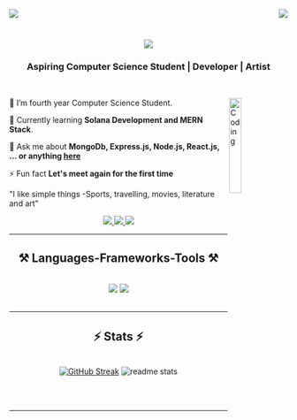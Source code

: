 <img src="https://user-images.githubusercontent.com/74038190/225813708-98b745f2-7d22-48cf-9150-083f1b00d6c9.gif">


<img align="right" src="https://visitor-badge.laobi.icu/badge?page_id=SandeepMahto17.SandeepMahto17" />

<h1 align="center">
    <img src="https://readme-typing-svg.herokuapp.com/?font=Righteous&size=35&center=true&vCenter=true&width=500&height=70&duration=4000&lines=Hello+World!+👋;+I'm+Sandeep+Kumar+Mahto!;" />
</h1>


<h3 align="center"> Aspiring Computer Science Student | Developer | Artist</h3>

<br/>
<div display:block>
    
<img align="right" alt="Coding" width="21%"  src="https://user-images.githubusercontent.com/74038190/229223263-cf2e4b07-2615-4f87-9c38-e37600f8381a.gif">

    
   🔭 I’m fourth year Computer Science Student.
   
   🌱 Currently learning **Solana Development and MERN Stack**.
  
  💬 Ask me about **MongoDb, Express.js, Node.js, React.js, ... or anything [here](https://github.com/SandeepMahto17/SandeepMahto17/issues)**
  
  ⚡ Fun fact **Let's meet again for the first time**
  
  "I like simple things -Sports, travelling, movies, literature and art"
  
  </div>
  
<div align="center"> 
    
  <a href="mailto:kumasandeep46@gmail.com">
    <img src="https://img.shields.io/badge/Gmail-333333?style=for-the-badge&logo=gmail&logoColor=red" />
  </a>
  
  <a href="https://www.linkedin.com/in/sandeepmahto17/" target="_blank">
    <img src="https://img.shields.io/badge/LinkedIn-0077B5?style=for-the-badge&logo=linkedin&logoColor=white" target="_blank" />
  </a>
  
  <a href="https://www.youtube.com/@artisticsandy2505" target="_blank">
     <img src="https://img.shields.io/badge/Youtube-c61a09?style=for-the-badge&logo=youtube&logoColor=white" target="_blank" /> <!-- sqlite, safari, google-chrome are other good icon options -->
  </a>
</div>

 <hr/>
 
<h2 align="center">⚒️ Languages-Frameworks-Tools ⚒️</h2>
<br/>
<div align="center">
    <img src="https://skillicons.dev/icons?i=react,bootstrap,html,css,vscode,github,figma,tailwind,git,solidity" />
    <img src="https://skillicons.dev/icons?i=nodejs,python,javascript,express,django,mongodb,c,java,nextjs,mysql" /><br>
</div>

<br/>
<hr/>





<h2 align="center">⚡ Stats ⚡</h2>
<br>
<div align=center>
  <a href="https://git.io/streak-stats"><img src="https://github-readme-streak-stats-one-rouge.vercel.app?user=SandeepMahto17&theme=react&card_width=390" alt="GitHub Streak" /></a>
  
  <img  src="https://github-readme-stats-salesp07.vercel.app/api?username=SandeepMahto17&theme=react&card_width=390&rank_icon=github&border_radius=10" alt="readme stats" />
  <br/>

</div>

<br/><br/>

<hr/>



